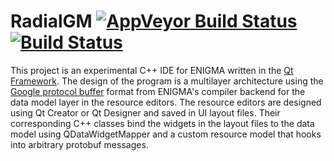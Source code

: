 RadialGM [![AppVeyor Build Status](https://ci.appveyor.com/api/projects/status/2cbx3fso760stn7s?svg=true)](https://ci.appveyor.com/project/enigma-dev/RadialGM)[![Build Status](https://dev.azure.com/enigma-dev/RadialGM/_apis/build/status/enigma-dev.RadialGM?branchName=master)](https://dev.azure.com/enigma-dev/RadialGM/_build/latest?definitionId=5&branchName=master)
==================
This project is an experimental C++ IDE for ENIGMA written in the [Qt Framework](https://www.qt.io/). The design of the program is a multilayer architecture using the [Google protocol buffer](https://developers.google.com/protocol-buffers/) format from ENIGMA's compiler backend for the data model layer in the resource editors. The resource editors are designed using Qt Creator or Qt Designer and saved in UI layout files. Their corresponding C++ classes bind the widgets in the layout files to the data model using QDataWidgetMapper and a custom resource model that hooks into arbitrary protobuf messages.
